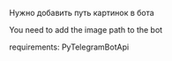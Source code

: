 Нужно добавить путь картинок в бота

You need to add the image path to the bot

requirements:
PyTelegramBotApi
